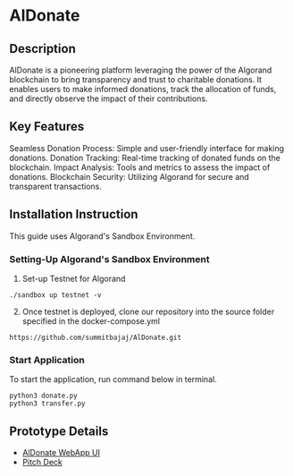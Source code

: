 # AlDonate

## Description
AlDonate is a pioneering platform leveraging the power of the Algorand blockchain to bring transparency and trust to charitable donations. It enables users to make informed donations, track the allocation of funds, and directly observe the impact of their contributions.

## Key Features
Seamless Donation Process: Simple and user-friendly interface for making donations.
Donation Tracking: Real-time tracking of donated funds on the blockchain.
Impact Analysis: Tools and metrics to assess the impact of donations.
Blockchain Security: Utilizing Algorand for secure and transparent transactions.

## Installation Instruction

This guide uses Algorand's Sandbox Environment.

### Setting-Up Algorand's Sandbox Environment

1. Set-up Testnet for Algorand

```
./sandbox up testnet -v
```
2. Once testnet is deployed, clone our repository into the source folder specified in the docker-compose.yml

```
https://github.com/summitbajaj/AlDonate.git
```

### Start Application
To start the application, run command below in terminal.
```
python3 donate.py
python3 transfer.py
```

## Prototype Details
* [AlDonate WebApp UI](https://www.figma.com/file/HEQNhaxIbSRgX0Irysb079/AlDonate-Mock-Up-page?node-id=0%3A1&t=9AEY11fFsMeO0FvC-1)
* [Pitch Deck](https://github.com/summitbajaj/AlDonate/blob/main/AlDonatePitch.pdf)
